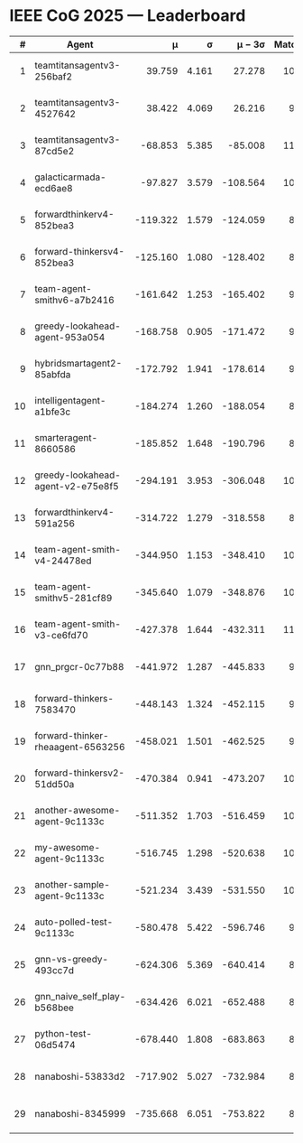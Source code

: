# IEEE CoG 2025 — Leaderboard

| # | Agent | μ | σ | μ − 3σ | Matches | Updated |
|---:|---|---:|---:|---:|---:|---|
| 1 | teamtitansagentv3-256baf2 | 39.759 | 4.161 | 27.278 | 10440 | 2025-08-21 00:58 |
| 2 | teamtitansagentv3-4527642 | 38.422 | 4.069 | 26.216 | 9694 | 2025-08-21 00:58 |
| 3 | teamtitansagentv3-87cd5e2 | -68.853 | 5.385 | -85.008 | 11006 | 2025-08-21 00:58 |
| 4 | galacticarmada-ecd6ae8 | -97.827 | 3.579 | -108.564 | 10060 | 2025-08-21 00:58 |
| 5 | forwardthinkerv4-852bea3 | -119.322 | 1.579 | -124.059 | 8103 | 2025-08-21 00:58 |
| 6 | forward-thinkersv4-852bea3 | -125.160 | 1.080 | -128.402 | 8287 | 2025-08-21 00:58 |
| 7 | team-agent-smithv6-a7b2416 | -161.642 | 1.253 | -165.402 | 9740 | 2025-08-21 00:58 |
| 8 | greedy-lookahead-agent-953a054 | -168.758 | 0.905 | -171.472 | 9990 | 2025-08-21 00:58 |
| 9 | hybridsmartagent2-85abfda | -172.792 | 1.941 | -178.614 | 9235 | 2025-08-21 00:58 |
| 10 | intelligentagent-a1bfe3c | -184.274 | 1.260 | -188.054 | 8534 | 2025-08-21 00:58 |
| 11 | smarteragent-8660586 | -185.852 | 1.648 | -190.796 | 8969 | 2025-08-21 00:58 |
| 12 | greedy-lookahead-agent-v2-e75e8f5 | -294.191 | 3.953 | -306.048 | 10210 | 2025-08-21 00:58 |
| 13 | forwardthinkerv4-591a256 | -314.722 | 1.279 | -318.558 | 8740 | 2025-08-21 00:58 |
| 14 | team-agent-smith-v4-24478ed | -344.950 | 1.153 | -348.410 | 10782 | 2025-08-21 00:58 |
| 15 | team-agent-smithv5-281cf89 | -345.640 | 1.079 | -348.876 | 10660 | 2025-08-21 00:58 |
| 16 | team-agent-smith-v3-ce6fd70 | -427.378 | 1.644 | -432.311 | 11282 | 2025-08-21 00:58 |
| 17 | gnn_prgcr-0c77b88 | -441.972 | 1.287 | -445.833 | 9290 | 2025-08-21 00:58 |
| 18 | forward-thinkers-7583470 | -448.143 | 1.324 | -452.115 | 9540 | 2025-08-21 00:58 |
| 19 | forward-thinker-rheaagent-6563256 | -458.021 | 1.501 | -462.525 | 9802 | 2025-08-21 00:58 |
| 20 | forward-thinkersv2-51dd50a | -470.384 | 0.941 | -473.207 | 10442 | 2025-08-21 00:58 |
| 21 | another-awesome-agent-9c1133c | -511.352 | 1.703 | -516.459 | 10980 | 2025-08-21 00:58 |
| 22 | my-awesome-agent-9c1133c | -516.745 | 1.298 | -520.638 | 10480 | 2025-08-21 00:58 |
| 23 | another-sample-agent-9c1133c | -521.234 | 3.439 | -531.550 | 10160 | 2025-08-21 00:58 |
| 24 | auto-polled-test-9c1133c | -580.478 | 5.422 | -596.746 | 9780 | 2025-08-21 00:58 |
| 25 | gnn-vs-greedy-493cc7d | -624.306 | 5.369 | -640.414 | 8120 | 2025-08-21 00:58 |
| 26 | gnn_naive_self_play-b568bee | -634.426 | 6.021 | -652.488 | 8540 | 2025-08-21 00:58 |
| 27 | python-test-06d5474 | -678.440 | 1.808 | -683.863 | 8390 | 2025-08-21 00:58 |
| 28 | nanaboshi-53833d2 | -717.902 | 5.027 | -732.984 | 8070 | 2025-08-21 00:58 |
| 29 | nanaboshi-8345999 | -735.668 | 6.051 | -753.822 | 8610 | 2025-08-21 00:58 |
